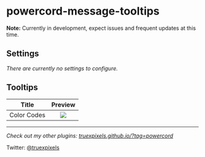 # powercord-message-tooltips

**Note:** Currently in development, expect issues and frequent updates at this time.

## Settings

_There are currently no settings to configure._

## Tooltips

|    Title    |                 Preview                 |
| :---------: | :-------------------------------------: |
| Color Codes | ![](https://i.plexidev.org/eLBzauL.gif) |

---

_Check out my other plugins: [truexpixels.github.io/?tag=powercord](https://truexpixels.github.io/?tag=powercord)_

Twitter: [@truexpixels](https://twitter.com/truexpixels)
